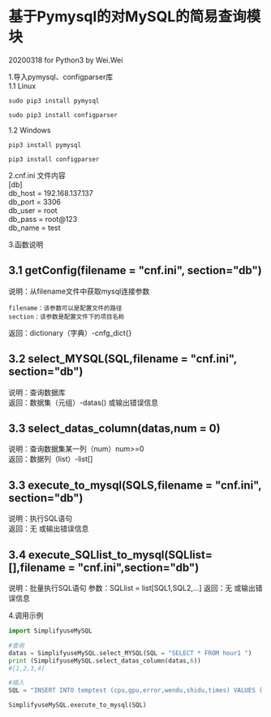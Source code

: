 基于Pymysql的对MySQL的简易查询模块
==================================================  
20200318 for Python3 by Wei.Wei

1.导入pymysql、configparser库  
1.1 Linux  
```
sudo pip3 install pymysql
```  
```
sudo pip3 install configparser
```   
1.2 Windows  
```
pip3 install pymysql
```  
```
pip3 install configparser
```   

2.cnf.ini 文件内容  
[db]  
db_host = 192.168.137.137  
db_port = 3306  
db_user = root  
db_pass = root@123  
db_name = test  

3.函数说明  

3.1 getConfig(filename = "cnf.ini", section="db")
----
说明：从filename文件中获取mysql连接参数
```
filename：该参数可以是配置文件的路径
section：该参数是配置文件下的项目名称
```
返回：dictionary（字典）-cnfg_dict{}  

3.2 select_MYSQL(SQL,filename = "cnf.ini", section="db")  
----
说明：查询数据库  
返回：数据集（元组）-datas() 或输出错误信息  

3.3 select_datas_column(datas,num = 0)  
----
说明：查询数据集某一列（num）num>=0  
返回：数据列（list）-list[]  

3.3 execute_to_mysql(SQLS,filename = "cnf.ini", section="db")  
----
说明：执行SQL语句  
返回：无 或输出错误信息

3.4 execute_SQLlist_to_mysql(SQLlist=[],filename = "cnf.ini",section="db")
---
说明：批量执行SQL语句
参数：SQLlist = list[SQL1,SQL2,...]
返回：无 或输出错误信息

4.调用示例

```Python
import SimplifyuseMySQL

#查询
datas = SimplifyuseMySQL.select_MYSQL(SQL = "SELECT * FROM hour1 ")
print (SimplifyuseMySQL.select_datas_column(datas,6))
#[1,2,3,4]

#插入
SQL = "INSERT INTO temptest (cpu,gpu,error,wendu,shidu,times) VALUES ('{cpu}','{gpu}','{error}','{wendu}','{shidu}','{shijian}')".format(cpu = cpu ,gpu = gpu,error = pressure ,wendu = temperature,shidu = humidity,shijian = time.strftime("%Y-%m-%d %H:%M:%S", time.localtime()))

SimplifyuseMySQL.execute_to_mysql(SQL)
```
